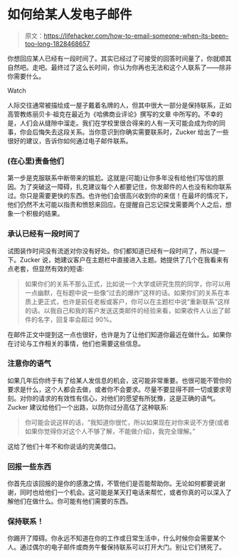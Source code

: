 # 如何给某人发电子邮件

> 原文：<https://lifehacker.com/how-to-email-someone-when-its-been-too-long-1828468657>

你想回应某人已经有一段时间了。其实已经过了可接受的回答时间量了，你就顺其自然吧。走吧。最终过了这么长时间，你认为你再也无法和这个人联系了——除非你需要什么。

Watch

人际交往通常被描绘成一屋子戴着名牌的人，但其中很大一部分是保持联系，正如高管教练丽贝卡·祖克在最近为《哈佛商业评论》撰写的文章 中所写的。不幸的是，人们会从缝隙中溜走。我们在学校里很合得来的人有一天可能会成为你的同事，你会后悔失去这段关系。当你意识到你确实需要联系时，Zucker 给出了一些很好的建议，告诉你如何通过电子邮件联系。

### (在心里)责备他们

第一步是克服联系中断带来的尴尬。这就是(可能)让你多年没有给他们写信的原因。为了突破这一障碍，扎克建议每个人都要记住，你发邮件的人也没有和你联系过。你只是需要更快的东西。也许他们会很高兴收到你的来信！在最坏的情况下，他们仍然不太可能以指责和愤怒来回应。在提醒自己忘记探戈需要两个人之后，想象一个积极的结果。

### 承认已经有一段时间了

试图装作时间没有流逝对你没有好处。你们都知道已经有一段时间了，所以提一下。Zucker 说，她建议客户在主题栏中直接进入主题。她提供了几个在我看来有点老套，但显然有效的短语:

> 如果你们的关系不那么正式，比如说一个大学或研究生院的同学，你可以用一点幽默，在标题中说一些像“过去的爆炸”这样的话。如果你们的关系在本质上更正式，也许是前任老板或客户，你可以在主题栏中说“重新联系”这样的话。以我自己和我的客户发送这类邮件的经验来看，如果收件人认出了邮件的名字，回复率会超过 90%。

在邮件正文中提到这一点也很好，也许是为了让他们知道你最近在做什么。如果你在讨论与工作相关的事情，他们也需要这些信息。

### 注意你的语气

如果几年后你终于有了给某人发信息的机会，这可能非常重要。也很可能不管你的要求是什么，这个人都会去做，或者你不会要求。尽量不要显得不顾一切或要求苛刻。对你的请求的有效性有信心，对他们的愿望有所犹豫，这是正确的语气。Zucker 建议给他们一个出路，以防你过分高估了这种联系:

> 你可能会说这样的话，“我知道你很忙，所以如果现在对你来说不方便(或者如果你觉得你对这个人不够了解，不能做介绍)，我完全理解。”

这给了他们十年不和你说话的完美借口。

### 回报一些东西

你首先应该回报的是你的感激之情，不管他们是否能帮助你。无论如何都要说谢谢，同时也给他们一个机会。这可能是某天打电话来帮忙，或者你真的可以深入了解他们在做什么。你可能有他们需要的东西。

### 保持联系！

你踢开了障碍。你永远不知道在你的工作或日常生活中，什么时候你会需要某个人。通过偶尔的电子邮件或商务午餐保持联系可以打开大门。别让它们锈死了。